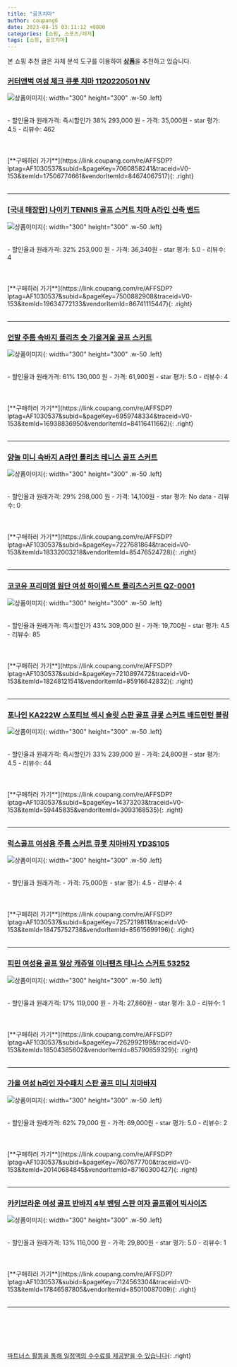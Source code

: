 ```yaml
---
title: "골프치마"
author: coupang6
date: 2023-08-15 03:11:12 +0800
categories: [쇼핑, 스포츠/레저]
tags: [쇼핑, 골프치마]
---
```


본 쇼핑 추천 글은 자체 분석 도구를 이용하여 [**상품**](https://link.coupang.com/a/bao1ui)을 추천하고 있습니다.

### [커터앤벅 여성 체크 큐롯 치마 1120220501 NV](https://link.coupang.com/re/AFFSDP?lptag=AF1030537&subid=&pageKey=7060858241&traceid=V0-153&itemId=17506774661&vendorItemId=84674067517)

![상품이미지](https://thumbnail6.coupangcdn.com/thumbnails/remote/230x230ex/image/vendor_inventory/af7b/7b844d1a17a3ef7dd87ae26340c0990d9e7d189e0b540db7415ce9e7e2ff.JPG){: width="300" height="300" .w-50 .left}


<br>
- 할인율과 원래가격: 즉시할인가 38%  293,000   원
- 가격: 35,000원
- star 평가: 4.5
- 리뷰수: 462
<br>
<br>
<br>
<br>
[**구매하러 가기**](https://link.coupang.com/re/AFFSDP?lptag=AF1030537&subid=&pageKey=7060858241&traceid=V0-153&itemId=17506774661&vendorItemId=84674067517){: .right}
<br>
<br>

---

### [[국내 매장판] 나이키 TENNIS 골프 스커트 치마 A라인 신축 밴드](https://link.coupang.com/re/AFFSDP?lptag=AF1030537&subid=&pageKey=7500882908&traceid=V0-153&itemId=19634772133&vendorItemId=86741115447)

![상품이미지](https://thumbnail7.coupangcdn.com/thumbnails/remote/230x230ex/image/vendor_inventory/49b2/020ef3244dc193bea3b7b479252da6cc86d231d53afbeca2d8d136df789e.jpg){: width="300" height="300" .w-50 .left}


<br>
- 할인율과 원래가격: 32%  253,000   원
- 가격: 36,340원
- star 평가: 5.0
- 리뷰수: 4
<br>
<br>
<br>
<br>
[**구매하러 가기**](https://link.coupang.com/re/AFFSDP?lptag=AF1030537&subid=&pageKey=7500882908&traceid=V0-153&itemId=19634772133&vendorItemId=86741115447){: .right}
<br>
<br>

---

### [언발 주름 속바지 플리츠 숏 가을겨울 골프 스커트](https://link.coupang.com/re/AFFSDP?lptag=AF1030537&subid=&pageKey=6959748334&traceid=V0-153&itemId=16938836950&vendorItemId=84116411662)

![상품이미지](https://thumbnail8.coupangcdn.com/thumbnails/remote/230x230ex/image/vendor_inventory/8c2c/4b3a201f380cc4817f4d629595b04504540dbd6e05d00246065ede01d178.jpg){: width="300" height="300" .w-50 .left}


<br>
- 할인율과 원래가격: 61%  130,000   원
- 가격: 61,900원
- star 평가: 5.0
- 리뷰수: 4
<br>
<br>
<br>
<br>
[**구매하러 가기**](https://link.coupang.com/re/AFFSDP?lptag=AF1030537&subid=&pageKey=6959748334&traceid=V0-153&itemId=16938836950&vendorItemId=84116411662){: .right}
<br>
<br>

---

### [양놀 미니 속바지 A라인 플리츠 테니스 골프 스커트](https://link.coupang.com/re/AFFSDP?lptag=AF1030537&subid=&pageKey=7227681864&traceid=V0-153&itemId=18332003218&vendorItemId=85476524728)

![상품이미지](https://thumbnail9.coupangcdn.com/thumbnails/remote/230x230ex/image/rs_quotation_api/hhkxxcj6/3c54297cd30f469fad0ce7f4a12e5adf.jpg){: width="300" height="300" .w-50 .left}


<br>
- 할인율과 원래가격: 29%  298,000   원
- 가격: 14,100원
- star 평가: No data
- 리뷰수: 0
<br>
<br>
<br>
<br>
[**구매하러 가기**](https://link.coupang.com/re/AFFSDP?lptag=AF1030537&subid=&pageKey=7227681864&traceid=V0-153&itemId=18332003218&vendorItemId=85476524728){: .right}
<br>
<br>

---

### [코코유 프리미엄 원단 여성 하이웨스트 플리츠스커트 QZ-0001](https://link.coupang.com/re/AFFSDP?lptag=AF1030537&subid=&pageKey=7210897472&traceid=V0-153&itemId=18248121541&vendorItemId=85916642832)

![상품이미지](https://thumbnail10.coupangcdn.com/thumbnails/remote/230x230ex/image/vendor_inventory/df08/8b5c4e2a853f50770ac30f3d798a778ed8bd8bf0c5c7beb18a0a9d4e9e8b.jpg){: width="300" height="300" .w-50 .left}


<br>
- 할인율과 원래가격: 즉시할인가 43%  309,000   원
- 가격: 19,700원
- star 평가: 4.5
- 리뷰수: 85
<br>
<br>
<br>
<br>
[**구매하러 가기**](https://link.coupang.com/re/AFFSDP?lptag=AF1030537&subid=&pageKey=7210897472&traceid=V0-153&itemId=18248121541&vendorItemId=85916642832){: .right}
<br>
<br>

---

### [포나인 KA222W 스포티브 섹시 슬릿 스판 골프 큐롯 스커트 배드민턴 볼링](https://link.coupang.com/re/AFFSDP?lptag=AF1030537&subid=&pageKey=14373203&traceid=V0-153&itemId=59445835&vendorItemId=3093168535)

![상품이미지](https://thumbnail6.coupangcdn.com/thumbnails/remote/230x230ex/image/vendor_inventory/79ab/2f4bd159e4f2b31469620f308c14d062f43e9063a5cda768e6fcffd0a300.jpg){: width="300" height="300" .w-50 .left}


<br>
- 할인율과 원래가격: 즉시할인가 33%  239,000   원
- 가격: 24,800원
- star 평가: 4.5
- 리뷰수: 44
<br>
<br>
<br>
<br>
[**구매하러 가기**](https://link.coupang.com/re/AFFSDP?lptag=AF1030537&subid=&pageKey=14373203&traceid=V0-153&itemId=59445835&vendorItemId=3093168535){: .right}
<br>
<br>

---

### [럭스골프 여성용 주름 스커트 큐롯 치마바지 YD3S105](https://link.coupang.com/re/AFFSDP?lptag=AF1030537&subid=&pageKey=7257219811&traceid=V0-153&itemId=18475752738&vendorItemId=85615699196)

![상품이미지](https://thumbnail7.coupangcdn.com/thumbnails/remote/230x230ex/image/retail/images/2023/04/10/10/9/bda49445-91da-4630-a879-fe71c28a2928.jpg){: width="300" height="300" .w-50 .left}


<br>
- 할인율과 원래가격: 
- 가격: 75,000원
- star 평가: 4.5
- 리뷰수: 4
<br>
<br>
<br>
<br>
[**구매하러 가기**](https://link.coupang.com/re/AFFSDP?lptag=AF1030537&subid=&pageKey=7257219811&traceid=V0-153&itemId=18475752738&vendorItemId=85615699196){: .right}
<br>
<br>

---

### [피핀 여성용 골프 일상 캐쥬얼 이너팬츠 테니스 스커트 53252](https://link.coupang.com/re/AFFSDP?lptag=AF1030537&subid=&pageKey=7262992199&traceid=V0-153&itemId=18504385602&vendorItemId=85790859329)

![상품이미지](https://thumbnail8.coupangcdn.com/thumbnails/remote/230x230ex/image/rs_quotation_api/xmlaplwc/2308e5641cfc42b7bad7a76a38bb6511.jpg){: width="300" height="300" .w-50 .left}


<br>
- 할인율과 원래가격: 17%  119,000   원
- 가격: 27,860원
- star 평가: 3.0
- 리뷰수: 1
<br>
<br>
<br>
<br>
[**구매하러 가기**](https://link.coupang.com/re/AFFSDP?lptag=AF1030537&subid=&pageKey=7262992199&traceid=V0-153&itemId=18504385602&vendorItemId=85790859329){: .right}
<br>
<br>

---

### [가을 여성 h라인 자수패치 스판 골프 미니 치마바지](https://link.coupang.com/re/AFFSDP?lptag=AF1030537&subid=&pageKey=7607677700&traceid=V0-153&itemId=20140684845&vendorItemId=87160300427)

![상품이미지](https://thumbnail7.coupangcdn.com/thumbnails/remote/230x230ex/image/vendor_inventory/b284/80596ac5b2a71cd44330346a1f047ed1ef11ae84284dea539800f3b96d2e.jpg){: width="300" height="300" .w-50 .left}


<br>
- 할인율과 원래가격: 62%  79,000   원
- 가격: 69,000원
- star 평가: 5.0
- 리뷰수: 2
<br>
<br>
<br>
<br>
[**구매하러 가기**](https://link.coupang.com/re/AFFSDP?lptag=AF1030537&subid=&pageKey=7607677700&traceid=V0-153&itemId=20140684845&vendorItemId=87160300427){: .right}
<br>
<br>

---

### [카키브라운 여성 골프 반바지 4부 밴딩 스판 여자 골프웨어 빅사이즈](https://link.coupang.com/re/AFFSDP?lptag=AF1030537&subid=&pageKey=7124563304&traceid=V0-153&itemId=17846587805&vendorItemId=85010087009)

![상품이미지](https://thumbnail7.coupangcdn.com/thumbnails/remote/230x230ex/image/vendor_inventory/9307/cd0a43455f7361eab6d2a6f72de3c58f7017d7ce97aa185d411b94f82ed4.jpg){: width="300" height="300" .w-50 .left}


<br>
- 할인율과 원래가격: 13%  116,000   원
- 가격: 29,800원
- star 평가: 5.0
- 리뷰수: 1
<br>
<br>
<br>
<br>
[**구매하러 가기**](https://link.coupang.com/re/AFFSDP?lptag=AF1030537&subid=&pageKey=7124563304&traceid=V0-153&itemId=17846587805&vendorItemId=85010087009){: .right}
<br>
<br>

---
<br><br><br><br><br> [파트너스 활동을 통해 일정액의 수수료를 제공받을 수 있습니다](https://link.coupang.com/a/bao1ui){: .right}
